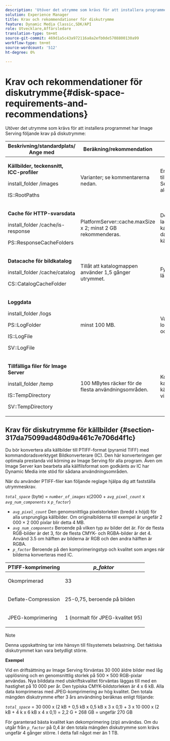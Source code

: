 ```yaml
---
description: 'Utöver det utrymme som krävs för att installera programmet har Image Serving följande krav på diskutrymme '
solution: Experience Manager
title: Krav och rekommendationer för diskutrymme
feature: Dynamic Media Classic,SDK/API
role: Utvecklare,Affärsledare
translation-type: tm+mt
source-git-commit: 469d1a5c43a972116a8a2efb0de5708800130a99
workflow-type: tm+mt
source-wordcount: '512'
ht-degree: 0%

---
```



# Krav och rekommendationer för diskutrymme{#disk-space-requirements-and-recommendations}

Utöver det utrymme som krävs för att installera programmet har Image Serving följande krav på diskutrymme:

<table id="table_0AE363AB76304F258A19E43500FE8423"> 
 <thead> 
  <tr> 
   <th class="entry"> <b>Beskrivning/standardplats/ Ange med</b> </th> 
   <th class="entry"> <b>Beräkning/rekommendation</b> </th> 
   <th class="entry"> <b>Kommentarer</b> </th> 
  </tr> 
 </thead>
 <tbody> 
  <tr> 
   <td> <p><b>Källbilder, teckensnitt, ICC-profiler</b> </p> <p> <span class="filepath"> <span class="varname"> install_folder  </span>/images  </span> <span class="codeph"></span> </p> <p> <span class="codeph"> IS::RootPaths  </span> </p> </td> 
   <td> <p>Varianter; se kommentarerna nedan. </p> </td> 
   <td> <p>Endast behöver vara tillgänglig för Image Server. servrarna aldrig ändrar data. </p> </td> 
  </tr> 
  <tr> 
   <td> <p><b>Cache för HTTP-svarsdata</b> </p> <p> <span class="filepath"> <span class="varname"> install_folder  </span>/cache/is-response  </span> </p> <p> <span class="codeph"> PS::ResponseCacheFolders  </span> </p> </td> 
   <td> <p> <span class="codeph"> PlatformServer::cache.maxSize  </span> x 2; minst 2 GB rekommenderas. </p> </td> 
   <td> <p>Det här cacheminnet lagrar även kapslade/inbäddade data och externa källbilder. </p> </td> 
  </tr> 
  <tr> 
   <td> <p><b>Datacache för bildkatalog</b> </p> <p> <span class="filepath"> <span class="varname"> install_folder  </span>/cache/catalog  </span> </p> <p> <span class="codeph"> CS::CatalogCacheFolder  </span> </p> </td> 
   <td> <p>Tillåt att katalogmappen använder 1,5 gånger utrymmet. </p> </td> 
   <td> <p>Fylls i när kataloger läses in från början. </p> </td> 
  </tr> 
  <tr> 
   <td> <p><b>Loggdata</b> </p> <p> <span class="filepath"> <span class="varname"> install_folder  </span>/logs  </span> </p> <p> <span class="codeph"> PS::LogFolder  </span> </p> <p> <span class="codeph"> IS::LogFile  </span> </p> <p> <span class="codeph"> SV::LogFile  </span> </p> </td> 
   <td> <p>minst 100 MB. </p> </td> 
   <td> <p>Varierar beroende på loggningskonfiguration och serveranvändning. </p> </td> 
  </tr> 
  <tr> 
   <td> <p><b>Tillfälliga filer för Image Server</b> </p> <p> <span class="filepath"> <span class="varname"> install_folder  </span>/temp  </span> </p> <p> <span class="codeph"> IS::TempDirectory  </span> </p> <p> <span class="codeph"> SV::TempDirectory  </span> </p> </td> 
   <td> <p>100 MBytes räcker för de flesta användningsområden. </p> </td> 
   <td> <p>Kortlivade uppgifter. kan behövas för andra källbilder än PTIFF och vissa svarsbildformat. </p> </td> 
  </tr> 
 </tbody> 
</table>

## Krav för diskutrymme för källbilder {#section-317da75099ad480d9a461c7e706d4f1c}

Du bör konvertera alla källbilder till PTIFF-format (pyramid TIFF) med kommandoradsverktyget Bildkonverterare (IC). Den här konverteringen ger optimala prestanda vid körning av Image Serving för alla program. Även om Image Server kan bearbeta alla källfilsformat som godkänts av IC har Dynamic Media inte stöd för sådana användningsområden.

När du använder PTIFF-filer kan följande reglage hjälpa dig att fastställa utrymmeskrav.

*`total_space`* (byte) =  *`number_of_images`* x(2000 +  *`avg_pixel_count`* x  *`avg_num_components`* x  *`p_factor`*)

* *`avg_pixel_count`* Den genomsnittliga pixelstorleken (bredd x höjd) för alla ursprungliga källbilder. Om originalbilderna till exempel är ungefär 2 000 × 2 000 pixlar blir detta 4 MB.
* *`avg_num_components`* Beroende på vilken typ av bilder det är. För de flesta RGB-bilder är det 3, för de flesta CMYK- och RGBA-bilder är det 4. Använd 3.5 om hälften av bilderna är RGB och den andra hälften är RGBA.
* *`p_factor`* Beroende på den komprimeringstyp och kvalitet som anges när bilderna konverteras med IC.

<table id="table_89995BECF30243569954819D07DA2A2F"> 
 <thead> 
  <tr> 
   <th class="entry"> <b>PTIFF-komprimering</b> </th> 
   <th class="entry"> <b><i>p_faktor</i></b> </th> 
  </tr> 
 </thead>
 <tbody> 
  <tr> 
   <td> <p>Okomprimerad </p> </td> 
   <td> <p> 33 </p> </td> 
  </tr> 
  <tr> 
   <td> <p>Deflate-Compression </p> </td> 
   <td> <p> 25-0,75, beroende på bilden </p> </td> 
  </tr> 
  <tr> 
   <td> <p>JPEG-komprimering </p> </td> 
   <td> <p> 1 (normalt för JPEG-kvalitet 95) </p> </td> 
  </tr> 
 </tbody> 
</table>

>[!NOTE]
>
>Denna uppskattning tar inte hänsyn till filsystemets belastning. Det faktiska diskutrymmet kan vara betydligt större.

**Exempel**

Vid en driftsättning av Image Serving förväntas 30 000 äldre bilder med låg upplösning och en genomsnittlig storlek på 500 × 500 RGB-pixlar användas. Nya bilddata med utskriftskvalitet förväntas läggas till med en hastighet på 10 000 per år. Den typiska CMYK-bildstorleken är 4 x 6 kB. Alla data komprimeras med JPEG-komprimering av hög kvalitet. Den totala mängden diskutrymme efter 3 års användning beräknas enligt följande:

*`total_space`* = 30 000 x (2 kB + 0,5 kB x 0,5 kB x 3 x 0,1) + 3 x 10 000 x (2 kB + 4 k x 6 kB x 4 x 0,1) = 2,2 G + 268 GB = ungefär 270 GB

För garanterad bästa kvalitet kan dekomprimering (zip) användas. Om du utgår från *`p_factor`* på 0,4 är den totala mängden diskutrymme som krävs ungefär 4 gånger större. I detta fall något mer än 1 TB.
